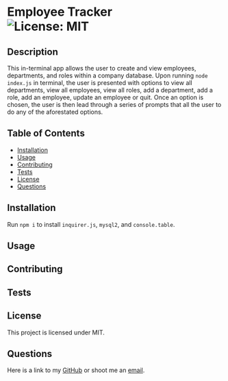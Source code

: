 # Employee Tracker<br>![License: MIT](https://img.shields.io/badge/License-MIT-yellow.svg)
## Description
This in-terminal app allows the user to create and view employees, departments, and roles within a company database. Upon running `node index.js` in terminal, the user is presented with options to view all departments, view all employees, view all roles, add a department, add a role, add an employee, update an employee or quit. Once an option is chosen, the user is then lead through a series of prompts that all the user to do any of the aforestated options. 

## Table of Contents
* [Installation](#installation)
* [Usage](#usage)
* [Contributing](#contributing)
* [Tests](#tests)
* [License](#license)
* [Questions](#questions)

## Installation
Run `npm i` to install `inquirer.js`, `mysql2`, and `console.table`.

## Usage


## Contributing


## Tests


## License
This project is licensed under MIT.

## Questions
Here is a link to my [GitHub](https://github.com/kelliekumasaka) or shoot me an [email](mailto:kelliek3@gmail.com).
